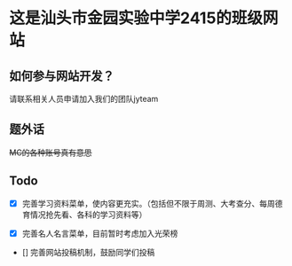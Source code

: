 # **这是汕头市金园实验中学2415的班级网站**



## 如何参与网站开发？
请联系相关人员申请加入我们的团队jyteam


## 题外话
~~MC的各种账号真有意思~~


## Todo
- [x] 完善学习资料菜单，使内容更充实。（包括但不限于周测、大考查分、每周德育情况抢先看、各科的学习资料等）

- [x] 完善名人名言菜单，目前暂时考虑加入光荣榜

- [] 完善网站投稿机制，鼓励同学们投稿

